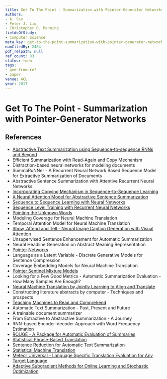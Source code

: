 ```yaml
---
title: Get To The Point - Summarization with Pointer-Generator Networks
authors:
- A. See
- Peter J. Liu
- Christopher D. Manning
fieldsOfStudy:
- Computer Science
meta_key: get-to-the-point-summarization-with-pointer-generator-networks
numCitedBy: 2464
pdf_relpath: null
ref_count: 33
status: todo
tags:
- gen-from-ref
- paper
venue: ACL
year: 2017
---
```


# Get To The Point - Summarization with Pointer-Generator Networks

## References

- [Abstractive Text Summarization using Sequence-to-sequence RNNs and Beyond](./abstractive-text-summarization-using-sequence-to-sequence-rnns-and-beyond.md)
- Efficient Summarization with Read-Again and Copy Mechanism
- Distraction-based neural networks for modeling documents
- SummaRuNNer - A Recurrent Neural Network Based Sequence Model for Extractive Summarization of Documents
- Abstractive Sentence Summarization with Attentive Recurrent Neural Networks
- [Incorporating Copying Mechanism in Sequence-to-Sequence Learning](./incorporating-copying-mechanism-in-sequence-to-sequence-learning.md)
- [A Neural Attention Model for Abstractive Sentence Summarization](./a-neural-attention-model-for-abstractive-sentence-summarization.md)
- [Sequence to Sequence Learning with Neural Networks](./sequence-to-sequence-learning-with-neural-networks.md)
- [Sequence Level Training with Recurrent Neural Networks](./sequence-level-training-with-recurrent-neural-networks.md)
- [Pointing the Unknown Words](./pointing-the-unknown-words.md)
- Modeling Coverage for Neural Machine Translation
- Temporal Attention Model for Neural Machine Translation
- [Show, Attend and Tell - Neural Image Caption Generation with Visual Attention](./show-attend-and-tell-neural-image-caption-generation-with-visual-attention.md)
- Unsupervised Sentence Enhancement for Automatic Summarization
- Neural Headline Generation on Abstract Meaning Representation
- [Pointer Networks](./pointer-networks.md)
- Language as a Latent Variable - Discrete Generative Models for Sentence Compression
- Coverage Embedding Models for Neural Machine Translation
- [Pointer Sentinel Mixture Models](./pointer-sentinel-mixture-models.md)
- Looking for a Few Good Metrics - Automatic Summarization Evaluation - How Many Samples Are Enough?
- [Neural Machine Translation by Jointly Learning to Align and Translate](./neural-machine-translation-by-jointly-learning-to-align-and-translate.md)
- Constructing literature abstracts by computer - Techniques and prospects
- [Teaching Machines to Read and Comprehend](./teaching-machines-to-read-and-comprehend.md)
- Automatic Text Summarization - Past, Present and Future
- A trainable document summarizer
- From Extractive to Abstractive Summarization - A Journey
- RNN-based Encoder-decoder Approach with Word Frequency Estimation
- [ROUGE - A Package for Automatic Evaluation of Summaries](./rouge-a-package-for-automatic-evaluation-of-summaries.md)
- [Statistical Phrase-Based Translation](./statistical-phrase-based-translation.md)
- Sentence Reduction for Automatic Text Summarization
- [Statistical Machine Translation](./statistical-machine-translation.md)
- [Meteor Universal - Language Specific Translation Evaluation for Any Target Language](./meteor-universal-language-specific-translation-evaluation-for-any-target-language.md)
- [Adaptive Subgradient Methods for Online Learning and Stochastic Optimization](./adaptive-subgradient-methods-for-online-learning-and-stochastic-optimization.md)
